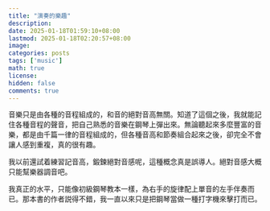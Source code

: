 ```yaml
---
title: "演奏的樂趣"
description: 
date: 2025-01-18T01:59:10+08:00
lastmod: 2025-01-18T02:20:57+08:00
image: 
categories: posts
tags: ['music']
math: true
license: 
hidden: false
comments: true
---
```


音樂只是由各種的音程組成的，和音的絕對音高無關。知道了這個之後，我就能記住各種音程的聲音，把自己熟悉的音樂在鋼琴上彈出來。無論聽起來多麼豐富的音樂，都是由千篇一律的音程組成的，但各種音高和節奏組合起來之後，卻完全不會讓人感到重複，真的很有趣。

我以前還試着練習記音高，鍛鍊絕對音感呢，這種概念真是誤導人。絕對音感大概只能幫樂器調音吧。

我真正的水平，只能像初級鋼琴教本一樣，為右手的旋律配上單音的左手伴奏而已。那本書的作者説得不錯，我一直以來只是把鋼琴當做一種打字機來擊打而已。


